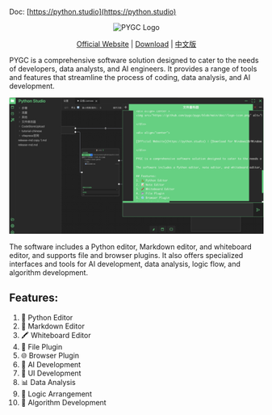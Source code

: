 Doc: [https://python.studio](https://python.studio)


<div align="center">
<img src="https://github.com/pygc/pygc/blob/main/doc//logo-icon.png" alt="PYGC Logo" width="200">

</div>

<div align="center">

[Official Website](https://python.studio) | [Download](https://github.com/pygc/pygc/releases) | [中文版](https://github.com/pygc/python-studio/blob/main/README_CN.md)

</div> 

PYGC is a comprehensive software solution designed to cater to the needs of developers, data analysts, and AI engineers. It provides a range of tools and features that streamline the process of coding, data analysis, and AI development.

![screenshot](/doc/screenshot.png)

The software includes a Python editor, Markdown editor, and whiteboard editor, and supports file and browser plugins. It also offers specialized interfaces and tools for AI development, data analysis, logic flow, and algorithm development.

## Features:
1. 🐍 Python Editor
2. 📝 Markdown Editor
3. 🖍️ Whiteboard Editor
4. 📂 File Plugin
5. 🌐 Browser Plugin
6. 🤖 AI Development
7. 🎨 UI Development
8. 📊 Data Analysis
9. 🧩 Logic Arrangement
10. 🧬 Algorithm Development